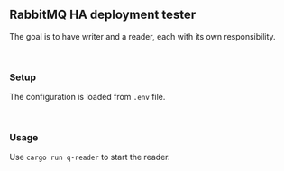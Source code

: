## RabbitMQ HA deployment tester

The goal is to have writer and a reader, each with its own responsibility.

<br/>

### Setup

The configuration is loaded from `.env` file.

<br/>

### Usage

Use `cargo run q-reader` to start the reader.
